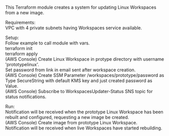 This Terraform module creates a system for updating Linux Workspaces from a new image.  
  
Requirements:  
VPC with 4 private subnets having Workspaces service available.  
  
Setup:  
Follow example to call module with vars.  
terraform init  
terraform apply  
(AWS Console) Create Linux Workspace in protype directory with username 'prototypelinux'.  
Set password from link in email sent after workspace creation.  
(AWS Console) Create SSM Parameter /workspaces/prototype/password as Type SecureString with default KMS key and just created password as Value.  
(AWS Console) Subscribe to WorkspacesUpdater-Status SNS topic for status notifications.  
  
Run:  
Notification will be received when the prototype Linux Workspace has been rebuilt and configured, requesting a new image be created.  
(AWS Console) Create image from prototype Linux Workspace.   
Notification will be received when live Workspaces have started rebuilding.  
